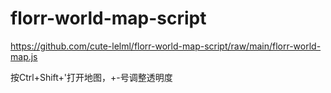 # florr-world-map-script

https://github.com/cute-lelml/florr-world-map-script/raw/main/florr-world-map.js

按Ctrl+Shift+'打开地图，+-号调整透明度
